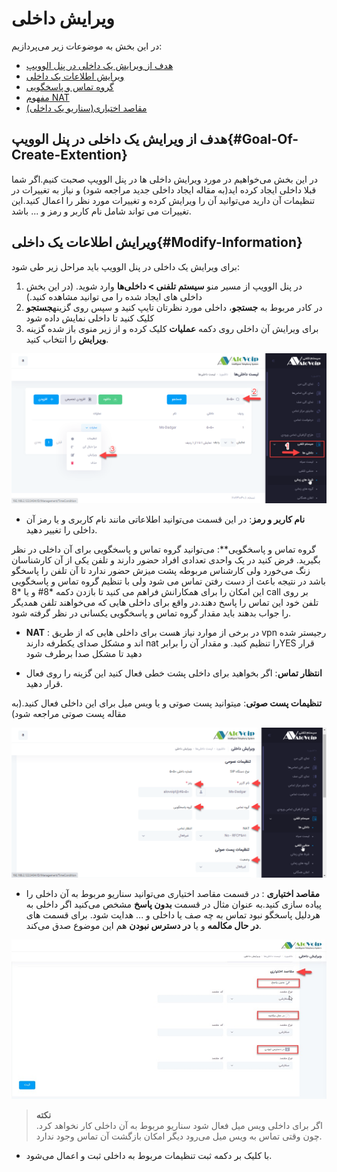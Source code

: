 #  ویرایش داخلی

در این بخش به موضوعات زیر می‌پردازیم:
- [هدف از ویرایش یک داخلی در پنل الوویپ](#Goal-Of-Create-Extention)
- [ویرایش اطلاعات یک داخلی](#Modify-Information)
- [گروه تماس و پاسخگویی](#CallPickUP-Group)
- [مفهوم NAT ](#nat)
- [مقاصد اختیاری(سناریو یک داخلی)](#Senario-For-Extention)

## هدف از ویرایش یک داخلی در پنل الوویپ{#Goal-Of-Create-Extention}

در این بخش می‌خواهیم در مورد ویرایش داخلی ها در پنل الوویپ صحبت کنیم.اگر شما قبلا داخلی ایجاد کرده اید(به مقاله ایجاد داخلی جدید مراجعه شود) و نیاز به تغییرات در تنظیمات آن دارید می‌توانید آن را ویرایش کرده و تغییرات مورد نظر را اعمال کنید.این تغییرات می تواند شامل نام کاربر و رمز و ... باشد.

## ویرایش اطلاعات یک داخلی{#Modify-Information}

برای ویرایش یک داخلی در پنل الوویپ باید مراحل زیر طی شود:

1.	در پنل الوویپ از مسیر منو **سیستم تلفنی > داخلی‌ها** وارد شوید. (در این بخش داخلی های ایجاد شده را می توانید مشاهده کنید.)<br>
2.	در کادر مربوط به **جستجو**، داخلی مورد نظرتان تایپ کنید و سپس روی گزینه**جستجو**  کلیک کنید تا داخلی نمایش داده شود<br>
3.	برای ویرایش آن داخلی روی دکمه **عملیات** کلیک کرده  و از زیر منوی باز شده گزینه **ویرایش** را انتخاب کنید.<br>


![ویرایش اطلاعات داخلی](./Images/edit-rout-path.png)


- **نام کاربر و رمز**: در این قسمت می‌توانید اطلاعاتی مانند نام کاربری و یا رمز آن داخلی را تغییر دهید.<br>

گروه تماس و پاسخگویی**: می‌توانید گروه تماس و پاسخگویی برای آن داخلی در نظر بگیرید. فرض کنید در یک واحدی تعدادی افراد حضور دارند و تلفن یکی از آن کارشناسان زنگ می‌خورد  ولی کارشناس مربوطه پشت میزش حضور ندارد تا آن تلفن را پاسخگو باشد در نتیجه باعث از دست رفتن  تماس می شود ولی با تنظیم گروه تماس و پاسخگویی این امکان را برای همکارانش فراهم می کنید  تا بازدن دکمه *8# و یا *8 call بر روی تلفن خود این تماس را پاسخ دهند.در واقع برای داخلی هایی که می‌خواهند تلفن همدیگر را جواب بدهند باید مقدار گروه تماس و پاسخگویی یکسانی در نظر گرفته شود.

- **NAT** :  در برخی از موارد نیاز هست برای  داخلی هایی که از طریق vpn رجیستر شده اند و مشکل صدای یکطرفه دارند nat را تنظیم کنید. و مقدار آن را برابرYES قرار ‌دهید تا مشکل صدا برطرف شود

- **انتظار تماس**: اگر بخواهید برای داخلی پشت خطی فعال کنید این گزینه را روی فعال قرار دهید.

**تنظیمات پست صوتی**:  میتوانید پست صوتی و یا ویس میل برای این داخلی فعال کنید.(به مقاله پست صوتی مراجعه شود)

![تغیر اطلاعات یک داخلی ](./Images/route-path-creat-1.png)
- **مقاصد اختیاری** : در قسمت مقاصد اختیاری می‌توانید سناریو مربوط به آن داخلی را پیاده سازی کنید.به عنوان مثال در قسمت **بدون پاسخ** مشخص می‌کنید اگر داخلی به هردلیل پاسخگو نبود تماس به چه صف یا داخلی و ... هدایت شود. برای قسمت های **در حال مکالمه** و یا **در دسترس نبودن** هم این موضوع صدق می‌کند.


![مقصد نهایی تماس بر روی داخلی](./Images/Call-Destination.jpg)

>**نکته**<br>
اگر برای داخلی ویس میل فعال شود سناریو مربوط به آن داخلی کار نخواهد کرد. چون وقتی تماس به ویس میل می‌رود دیگر امکان بازگشت آن تماس وجود ندارد.

- با کلیک بر دکمه ثبت تنظیمات مربوط به داخلی ثبت و اعمال می‌شود.

